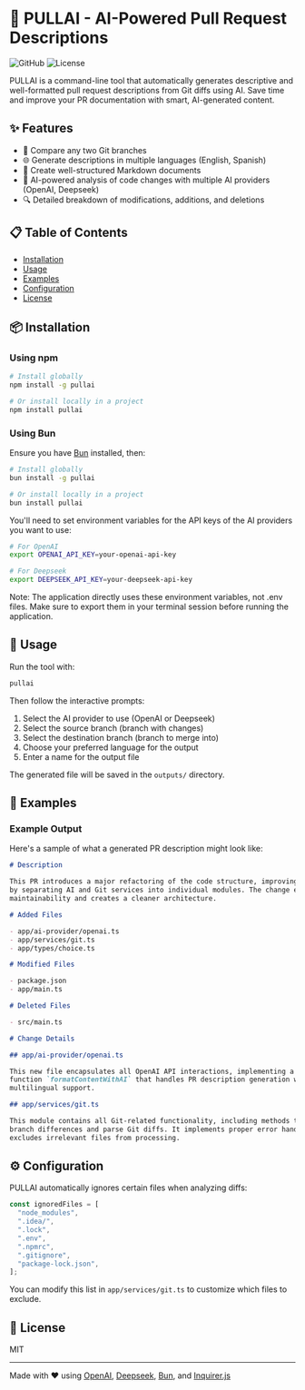 # 🤖 PULLAI - AI-Powered Pull Request Descriptions

![GitHub](https://img.shields.io/badge/pullai-v1.0.0-blue)
![License](https://img.shields.io/badge/license-MIT-green)

PULLAI is a command-line tool that automatically generates descriptive and well-formatted pull request descriptions from Git diffs using AI. Save time and improve your PR documentation with smart, AI-generated content.

## ✨ Features

- 🔄 Compare any two Git branches
- 🌐 Generate descriptions in multiple languages (English, Spanish)
- 📝 Create well-structured Markdown documents
- 🧠 AI-powered analysis of code changes with multiple AI providers (OpenAI, Deepseek)
- 🔍 Detailed breakdown of modifications, additions, and deletions

## 📋 Table of Contents

- [Installation](#-installation)
- [Usage](#-usage)
- [Examples](#-examples)
- [Configuration](#-configuration)
- [License](#-license)

## 📦 Installation

### Using npm

```bash
# Install globally
npm install -g pullai

# Or install locally in a project
npm install pullai
```

### Using Bun

Ensure you have [Bun](https://bun.sh/) installed, then:

```bash
# Install globally
bun install -g pullai

# Or install locally in a project
bun install pullai
```

You'll need to set environment variables for the API keys of the AI providers you want to use:

```bash
# For OpenAI
export OPENAI_API_KEY=your-openai-api-key

# For Deepseek
export DEEPSEEK_API_KEY=your-deepseek-api-key
```

Note: The application directly uses these environment variables, not .env files. Make sure to export them in your terminal session before running the application.

## 🚀 Usage

Run the tool with:

```bash
pullai
```

Then follow the interactive prompts:

1. Select the AI provider to use (OpenAI or Deepseek)
2. Select the source branch (branch with changes)
3. Select the destination branch (branch to merge into)
4. Choose your preferred language for the output
5. Enter a name for the output file

The generated file will be saved in the `outputs/` directory.

## 📝 Examples

### Example Output

Here's a sample of what a generated PR description might look like:

```markdown
# Description

This PR introduces a major refactoring of the code structure, improving modularity
by separating AI and Git services into individual modules. The change enhances
maintainability and creates a cleaner architecture.

# Added Files

- app/ai-provider/openai.ts
- app/services/git.ts
- app/types/choice.ts

# Modified Files

- package.json
- app/main.ts

# Deleted Files

- src/main.ts

# Change Details

## app/ai-provider/openai.ts

This new file encapsulates all OpenAI API interactions, implementing a dedicated
function `formatContentWithAI` that handles PR description generation with
multilingual support.

## app/services/git.ts

This module contains all Git-related functionality, including methods to retrieve
branch differences and parse Git diffs. It implements proper error handling and
excludes irrelevant files from processing.
```

## ⚙️ Configuration

PULLAI automatically ignores certain files when analyzing diffs:

```typescript
const ignoredFiles = [
  "node_modules",
  ".idea/",
  ".lock",
  ".env",
  ".npmrc",
  ".gitignore",
  "package-lock.json",
];
```

You can modify this list in `app/services/git.ts` to customize which files to exclude.

## 📄 License

MIT

---

Made with ❤️ using [OpenAI](https://openai.com/), [Deepseek](https://deepseek.com/), [Bun](https://bun.sh/), and [Inquirer.js](https://github.com/SBoudrias/Inquirer.js)
